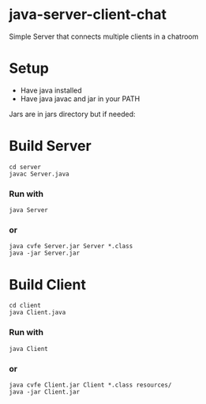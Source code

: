 java-server-client-chat
=======================

Simple Server that connects multiple clients in a chatroom

Setup
=====

- Have java installed
- Have java javac and jar in your PATH

Jars are in jars directory but if needed:

Build Server
============

    cd server
    javac Server.java

### Run with

    java Server

### or
    
    java cvfe Server.jar Server *.class
    java -jar Server.jar
  
Build Client
============

    cd client
    java Client.java
  
### Run with

    java Client

### or
   
    java cvfe Client.jar Client *.class resources/
    java -jar Client.jar
